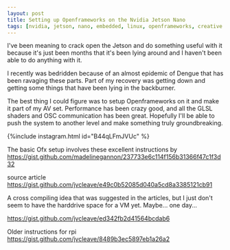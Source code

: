 ```yaml
---
layout: post
title: Setting up Openframeworks on the Nvidia Jetson Nano
tags: [nvidia, jetson, nano, embedded, linux, openframeworks, creative coding, glsl]
---
```

I've been meaning to crack open the Jetson and do something useful with it because it's just been months that it's been lying around and I haven't been able to do anything with it.

I recently was bedridden because of an almost epidemic of Dengue that has been ravaging these parts. Part of my recovery was getting down and getting some things that have been lying in the backburner.

The best thing I could figure was to setup Openframeworks on it and make it part of my AV set. Performance has been crazy good, and all the GLSL shaders and OSC communication has been great. Hopefully I'll be able to push the system to another level and make something truly groundbreaking.

{%include instagram.html id="B44qLFmJVUc" %}

The basic Ofx setup involves these excellent instructions by
https://gist.github.com/madelinegannon/237733e6c114f156b31366f47c1f3d32

source article
https://gist.github.com/jvcleave/e49c0b52085d040a5cd8a3385121cb91

A cross compiling idea that was suggested in the articles, but I just don't seem to have the harddrive space for a VM yet. Maybe... one day...

https://gist.github.com/jvcleave/ed342fb2d41564bcdab6

Older instructions for rpi
https://gist.github.com/jvcleave/8489b3ec5897eb1a26a2
